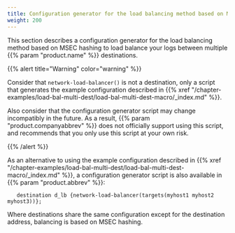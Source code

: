 ```yaml
---
title: Configuration generator for the load balancing method based on MSEC hashing
weight: 200
---
```

<!-- DISCLAIMER: This file is based on the syslog-ng Open Source Edition documentation https://github.com/balabit/syslog-ng-ose-guides/commit/2f4a52ee61d1ea9ad27cb4f3168b95408fddfdf2 and is used under the terms of The syslog-ng Open Source Edition Documentation License. The file has been modified by Axoflow. -->

This section describes a configuration generator for the load balancing method based on MSEC hashing to load balance your logs between multiple {{% param "product.name" %}} destinations.

{{% alert title="Warning" color="warning" %}}

Consider that `network-load-balancer()` is not a destination, only a script that generates the example configuration described in {{% xref "/chapter-examples/load-bal-multi-dest/load-bal-multi-dest-macro/_index.md" %}}.

Also consider that the configuration generator script may change incompatibly in the future. As a result, {{% param "product.companyabbrev" %}} does not officially support using this script, and recommends that you only use this script at your own risk.

{{% /alert %}}

As an alternative to using the example configuration described in {{% xref "/chapter-examples/load-bal-multi-dest/load-bal-multi-dest-macro/_index.md" %}}, a configuration generator script is also available in {{% param "product.abbrev" %}}:

```shell
   destination d_lb {network-load-balancer(targets(myhost1 myhost2 myhost3))};
```

Where destinations share the same configuration except for the destination address, balancing is based on MSEC hashing.
